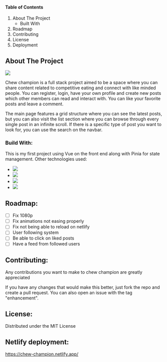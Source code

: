 #### **Table of Contents**
1. About The Project
	- Built With
2. Roadmap
3. Contributing
4. License
5. Deployment

## **About The Project**

![](https://i.imgur.com/d1Pdd7X.png)

Chew champion is a full stack project aimed to be a space where you can share content related to competitive eating and connect with like minded people. You can register, login, have your own profile and create new posts which other members can read and interact with. You can like your favorite posts and leave a comment. 

The main page features a grid structure where you can see the latest posts, but you can also visit the list section where you can browse through every single post in an infinite scroll. If there is a specific type of post you want to look for, you can use the search on the navbar. 

### Build With:
This is my first project using Vue on the front end along with Pinia for state management. Other technologies used:

- ![](https://img.shields.io/badge/vue.js-navy?style=for-the-badge&logo=vue.js)
- ![](https://img.shields.io/badge/axios-purple?style=for-the-badge&logo=axios)
- ![](https://img.shields.io/badge/tailwindcss-white?style=for-the-badge&logo=tailwindcss)
- ![](https://img.shields.io/badge/netlify-black?style=for-the-badge&logo=netlify)

## Roadmap:

- [ ] Fix 1080p
- [ ] Fix animations not easing properly
- [ ] Fix not being able to reload on netlify
- [ ] User following system
- [ ] Be able to click on liked posts
- [ ] Have a feed from followed users

## Contributing:
Any contributions you want to make to chew champion are greatly appreciated

If you have any changes that would make this better, just fork the repo and create a pull request. You can also open an issue with the tag "enhancement".

## License:
Distributed under the MIT License

## Netlify deployment:
https://chew-champion.netlify.app/